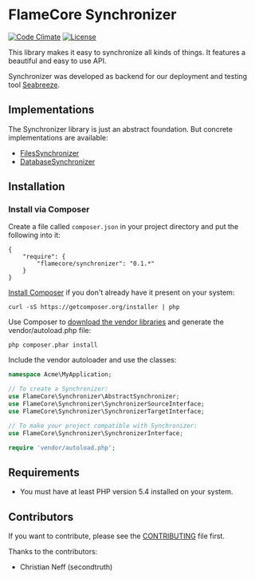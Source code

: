 FlameCore Synchronizer
======================

[![Code Climate](http://img.shields.io/codeclimate/github/FlameCore/Synchronizer.svg)](https://codeclimate.com/github/FlameCore/Synchronizer)
[![License](http://img.shields.io/packagist/l/flamecore/synchronizer.svg)](https://packagist.org/packages/flamecore/synchronizer)

This library makes it easy to synchronize all kinds of things. It features a beautiful and easy to use API.

Synchronizer was developed as backend for our deployment and testing tool [Seabreeze](https://github.com/FlameCore/Seabreeze).


Implementations
---------------

The Synchronizer library is just an abstract foundation. But concrete implementations are available:

* [FilesSynchronizer](https://github.com/FlameCore/FilesSynchronizer)
* [DatabaseSynchronizer](https://github.com/FlameCore/DatabaseSynchronizer)


Installation
------------

### Install via Composer

Create a file called `composer.json` in your project directory and put the following into it:

```
{
    "require": {
        "flamecore/synchronizer": "0.1.*"
    }
}
```

[Install Composer](https://getcomposer.org/doc/00-intro.md#installation-nix) if you don't already have it present on your system:

    curl -sS https://getcomposer.org/installer | php

Use Composer to [download the vendor libraries](https://getcomposer.org/doc/00-intro.md#using-composer) and generate the vendor/autoload.php file:

    php composer.phar install

Include the vendor autoloader and use the classes:

```php
namespace Acme\MyApplication;

// To create a Synchronizer:
use FlameCore\Synchronizer\AbstractSynchronizer;
use FlameCore\Synchronizer\SynchronizerSourceInterface;
use FlameCore\Synchronizer\SynchronizerTargetInterface;

// To make your project compatible with Synchronizer:
use FlameCore\Synchronizer\SynchronizerInterface;

require 'vendor/autoload.php';
```


Requirements
------------

* You must have at least PHP version 5.4 installed on your system.


Contributors
------------

If you want to contribute, please see the [CONTRIBUTING](CONTRIBUTING.md) file first.

Thanks to the contributors:

* Christian Neff (secondtruth)
